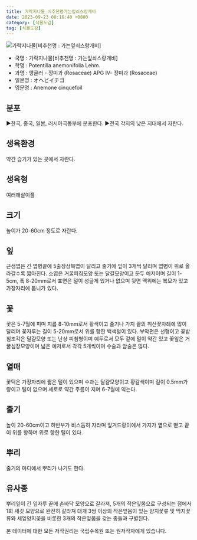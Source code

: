 ```yaml
---
title: 가락지나물_비추천명가는잎쇠스랑개비
date: 2023-09-23 00:16:40 +0800
category: [식물도감]
tag: [식물도감]
---
```




![가락지나물[비추천명 : 가는잎쇠스랑개비]](/fileUpload/plants/basic/Rosaceae/Potentilla/13347/1_th2.JPG)
- 국명 : 가락지나물[비추천명 : 가는잎쇠스랑개비]
- 학명 : Potentilla anemonifolia Lehm.
- 과명 : 앵글러 - 장미과 (Rosaceae) APG Ⅳ- 장미과 (Rosaceae)
- 일본명 : オヘビイチゴ
- 영문명 : Anemone cinquefoil


## 분포
▶한국, 중국, 일본, 러시아극동부에 분포한다.▶전국 각지의 낮은 지대에서 자란다.
## 생육환경
약간 습기가 있는 곳에서 자란다.
## 생육형
여러해살이풀 
## 크기
높이가 20-60cm 정도로 자란다.
## 잎
근생엽은 긴 엽병끝에 5출장상복엽이 달리고 줄기에 잎이 3개씩 달리며 엽병이 위로 올라갈수록 짧아진다. 소엽은 거꿀피침모양 또는 달걀모양이고 둔두 예저이며 길이 1-5cm, 폭 8-20mm로서 표면은 털이 성글게 있거나 없으며 뒷면 맥위에는 복모가 있고 가장자리에 톱니가 있다.
## 꽃
꽃은 5-7월에 피며 지름 8-10mm로서 황색이고 줄기나 가지 끝의 취산꽃차례에 많이 달리며 꽃자루는 길이 5-20mm로서 위를 향한 백색털이 있다. 부악편은 선형이고 꽃받침조각은 달걀모양 또는 난상 피침형이며 예두로서 모두 겉에 털이 약간 있고 꽃잎은 거꿀심장모양이며 넓은 예저로서 각각 5개씩이며 수술과 암술은 많다.
## 열매
꽃턱은 가장자리에 짧은 털이 있으며 수과는 달걀모양이고 황갈색이며 길이 0.5mm가량이고 털이 없으며 세로로 약간 주름이 지며 6-7월에 익는다.
## 줄기
높이 20-60cm이고 하반부가 비스듬히 자라며 잎겨드랑이에서 가지가 옆으로 뻗고 끝이 위를 향하며 위로 향한 털이 있다.
## 뿌리
줄기의 마디에서 뿌리가 나기도 한다.
## 유사종
뿌리잎이 긴 잎자루 끝에 손바닥 모양으로 갈라져, 5개의 작은잎몸으로 구성되는 점에서 1회 새깃 모양으로 완전히 갈라져 대개 3쌍 이상의 작은잎몸이 있는 양지꽃류 및 딱지꽃류와 세잎양지꽃을 비롯한 3개의 작은잎몸을 갖는 종들과 구별된다. 






본 데이터에 대한 모든 저작권리는 국립수목원 또는 원저작자에게 있습니다.
